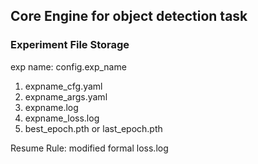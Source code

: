 ## Core Engine for object detection task

### Experiment File Storage
exp name: config.exp_name
1. expname_cfg.yaml
2. expname_args.yaml
3. expname.log
4. expname_loss.log
5. best_epoch.pth or last_epoch.pth

Resume Rule:
modified formal loss.log
